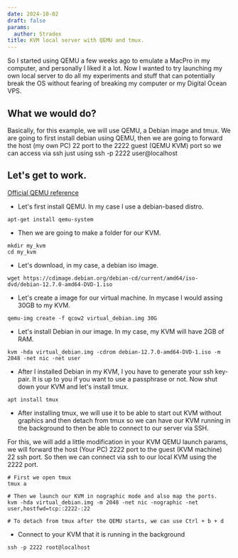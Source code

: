 ```yaml
---
date: 2024-10-02
draft: false
params:
  author: Stradex
title: KVM local server with QEMU and tmux.
---
```


So I started using QEMU a few weeks ago to emulate a MacPro in my computer, and personally I liked it a lot.
Now I wanted to try launching my own local server to do all my experiments and stuff that can potentially break the OS without fearing of breaking my computer or my Digital Ocean VPS.

## What we would do?

Basically, for this example, we will use QEMU, a Debian image and tmux. We are going to first install debian using QEMU, then we are going to forward the host (my own PC) 22 port to the 2222 guest (QEMU KVM) port so we can access via ssh just using ssh -p 2222 user@localhost

## Let's get to work.

[Official QEMU reference](https://www.qemu.org/download/#linux)

* Let's first install QEMU. In my case I use a debian-based distro.

```
apt-get install qemu-system
```

* Then we are going to make a folder for our KVM.

```
mkdir my_kvm
cd my_kvm
```

* Let's download, in my case, a debian iso image.

```
wget https://cdimage.debian.org/debian-cd/current/amd64/iso-dvd/debian-12.7.0-amd64-DVD-1.iso
```

* Let's create a image for our virtual machine. In mycase I would assing 30GB to my KVM.

```
qemu-img create -f qcow2 virtual_debian.img 30G
```

* Let's install Debian in our image. In my case, my KVM will have 2GB of RAM.

```
kvm -hda virtual_debian.img -cdrom debian-12.7.0-amd64-DVD-1.iso -m 2048 -net nic -net user
```


* After I installed Debian in my KVM, I you have to generate your ssh key-pair. It is up to you if you want to use a passphrase or not. Now shut down your KVM and let's install tmux.

```
apt install tmux
```

* After installing tmux, we will use it to be able to start out KVM without graphics and then detach from tmux so we can have our KVM running in the background to then be able to connect to our server via SSH.

For this, we will add a little modification in your KVM QEMU launch params, we will forward the host (Your PC) 2222 port to the guest (KVM machine) 22 ssh port. So then we can connect via ssh to our local KVM using the 2222 port.

```
# First we open tmux
tmux a

# Then we launch our KVM in nographic mode and also map the ports.
kvm -hda virtual_debian.img -m 2048 -net nic -nographic -net user,hostfwd=tcp::2222-:22

# To detach from tmux after the QEMU starts, we can use Ctrl + b + d
```

* Connect to your KVM that it is running in the background

```
ssh -p 2222 root@localhost
```
